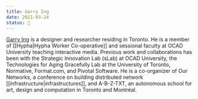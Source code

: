 ```yaml
---
title: Garry Ing
date: 2021-03-24
status: 🌳
---
```


[Garry Ing](https://garrying.com) is a designer and researcher residing in Toronto. He is a member of [[Hypha|Hypha Worker Co-operative]] and sessional faculty at OCAD University teaching interactive media. Previous work and collaborations has been with the Strategic Innovation Lab (sLab) at OCAD University, the Technologies for Aging Gracefully Lab at the University of Toronto, Normative, Format.com, and Pivotal Software. He is a co-organizer of Our Networks, a conference on building distributed network [[infrastructure|infrastructures]], and A-B-Z-TXT, an autonomous school for art, design and computation in Toronto and Montréal.
